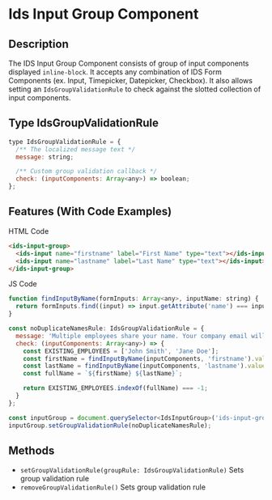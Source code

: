 # Ids Input Group Component

## Description

The IDS Input Group Component consists of group of input components displayed `inline-block`.
It accepts any combination of IDS Form Components (ex. Input, Timepicker, Datepicker, Checkbox).
It also allows setting an `IdsGroupValidationRule` to check against the slotted collection of input components.

## Type IdsGroupValidationRule
```js
type IdsGroupValidationRule = {
  /** The localized message text */
  message: string;

  /** Custom group validation callback */
  check: (inputComponents: Array<any>) => boolean;
};
```

## Features (With Code Examples)

HTML Code

```html
<ids-input-group>
  <ids-input name="firstname" label="First Name" type="text"></ids-input>
  <ids-input name="lastname" label="Last Name" type="text"></ids-input>
</ids-input-group>
```

JS Code
```js
function findInputByName(formInputs: Array<any>, inputName: string) {
  return formInputs.find((input) => input.getAttribute('name') === inputName);
}

const noDuplicateNamesRule: IdsGroupValidationRule = {
  message: 'Multiple employees share your name. Your company email will contain a serial number.',
  check: (inputComponents: Array<any>) => {
    const EXISTING_EMPLOYEES = ['John Smith', 'Jane Doe'];
    const firstName = findInputByName(inputComponents, 'firstname').value;
    const lastName = findInputByName(inputComponents, 'lastname').value;
    const fullName = `${firstName} ${lastName}`;

    return EXISTING_EMPLOYEES.indexOf(fullName) === -1;
  }
};

const inputGroup = document.querySelector<IdsInputGroup>('ids-input-group');
inputGroup.setGroupValidationRule(noDuplicateNamesRule);
```

## Methods

- `setGroupValidationRule(groupRule: IdsGroupValidationRule)` Sets group validation rule
- `removeGroupValidationRule()` Sets group validation rule
